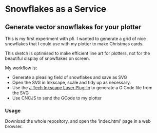 # Snowflakes as a Service 
## Generate vector snowflakes for your plotter

This is my first experiment with p5. I wanted to generate a grid of nice snowflakes that I could use with my plotter to make Christmas cards. 

This sketch is optimised to make efficient line art for plotters, not for the beautiful display of snowflakes on screen. 

My workflow is:

* Generate a pleasing field of snowflakes and save as SVG
* Open the SVG in Inkscape, scale and tidy up as necessary.
* Use the [J Tech Inkscape Laser Plug-In](https://jtechphotonics.com/?page_id=2012) to generate a G Code file from the SVG
* Use CNCJS to send the GCode to my plotter

### Usage

Download the whole repository, and open the 'index.html' page in a web browser. 

